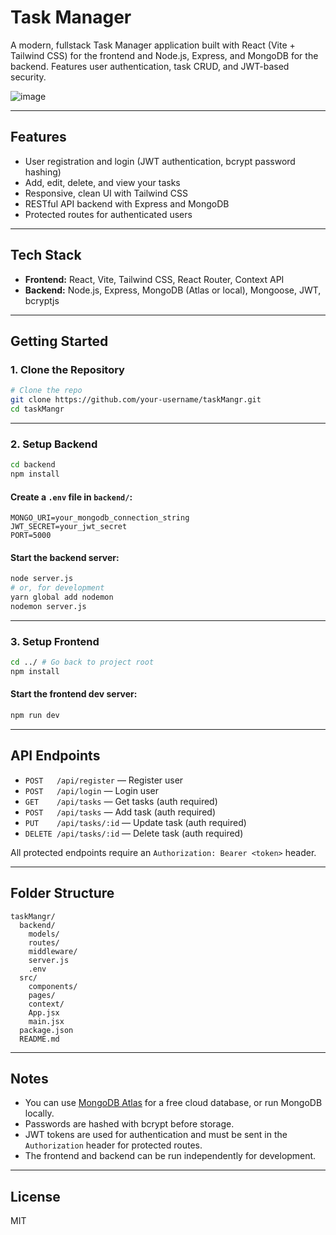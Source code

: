 # Task Manager

A modern, fullstack Task Manager application built with React (Vite + Tailwind CSS) for the frontend and Node.js, Express, and MongoDB for the backend. Features user authentication, task CRUD, and JWT-based security.

![image](https://github.com/user-attachments/assets/85b74f5a-11cf-4f11-b1f1-4dbcf1fd1fc7)


---

## Features
- User registration and login (JWT authentication, bcrypt password hashing)
- Add, edit, delete, and view your tasks
- Responsive, clean UI with Tailwind CSS
- RESTful API backend with Express and MongoDB
- Protected routes for authenticated users

---

## Tech Stack
- **Frontend:** React, Vite, Tailwind CSS, React Router, Context API
- **Backend:** Node.js, Express, MongoDB (Atlas or local), Mongoose, JWT, bcryptjs

---

## Getting Started

### 1. Clone the Repository
```bash
# Clone the repo
git clone https://github.com/your-username/taskMangr.git
cd taskMangr
```

---

### 2. Setup Backend
```bash
cd backend
npm install
```

#### Create a `.env` file in `backend/`:
```
MONGO_URI=your_mongodb_connection_string
JWT_SECRET=your_jwt_secret
PORT=5000
```

#### Start the backend server:
```bash
node server.js
# or, for development
yarn global add nodemon
nodemon server.js
```

---

### 3. Setup Frontend
```bash
cd ../ # Go back to project root
npm install
```

#### Start the frontend dev server:
```bash
npm run dev
```

---

## API Endpoints
- `POST   /api/register` — Register user
- `POST   /api/login` — Login user
- `GET    /api/tasks` — Get tasks (auth required)
- `POST   /api/tasks` — Add task (auth required)
- `PUT    /api/tasks/:id` — Update task (auth required)
- `DELETE /api/tasks/:id` — Delete task (auth required)

All protected endpoints require an `Authorization: Bearer <token>` header.

---

## Folder Structure
```
taskMangr/
  backend/
    models/
    routes/
    middleware/
    server.js
    .env
  src/
    components/
    pages/
    context/
    App.jsx
    main.jsx
  package.json
  README.md
```

---

## Notes
- You can use [MongoDB Atlas](https://www.mongodb.com/cloud/atlas) for a free cloud database, or run MongoDB locally.
- Passwords are hashed with bcrypt before storage.
- JWT tokens are used for authentication and must be sent in the `Authorization` header for protected routes.
- The frontend and backend can be run independently for development.

---

## License
MIT
